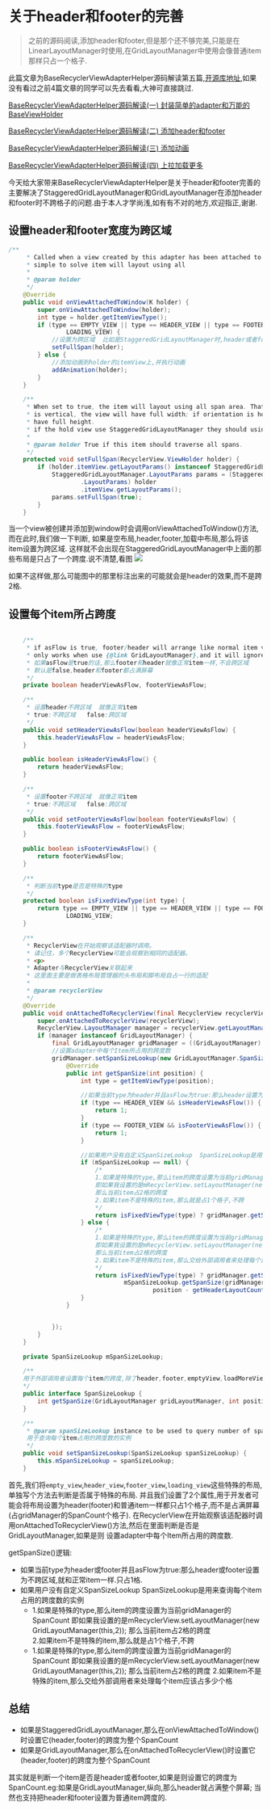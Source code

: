 # 关于header和footer的完善

> 之前的源码阅读,添加header和footer,但是那个还不够完美,只能是在LinearLayoutManager时使用,在GridLayoutManager中使用会像普通item那样只占一个格子.

此篇文章为BaseRecyclerViewAdapterHelper源码解读第五篇,[开源库地址](https://github.com/CymChad/BaseRecyclerViewAdapterHelper),如果没有看过之前4篇文章的同学可以先去看看,大神可直接跳过.

[BaseRecyclerViewAdapterHelper源码解读(一) 封装简单的adapter和万能的BaseViewHolder](http://blog.csdn.net/xfhy_/article/details/78274652)

[BaseRecyclerViewAdapterHelper源码解读(二) 添加header和footer](http://blog.csdn.net/xfhy_/article/details/78274867)

[BaseRecyclerViewAdapterHelper源码解读(三) 添加动画](http://blog.csdn.net/xfhy_/article/details/78285701)

[BaseRecyclerViewAdapterHelper源码解读(四) 上拉加载更多](http://blog.csdn.net/xfhy_/article/details/78305538)

今天给大家带来BaseRecyclerViewAdapterHelper是关于header和footer完善的主要解决了StaggeredGridLayoutManager和GridLayoutManager在添加header和footer时不跨格子的问题.由于本人才学尚浅,如有有不对的地方,欢迎指正,谢谢.

## 设置header和footer宽度为跨区域

```java
/**
     * Called when a view created by this adapter has been attached to a window.
     * simple to solve item will layout using all
     *
     * @param holder
     */
    @Override
    public void onViewAttachedToWindow(K holder) {
        super.onViewAttachedToWindow(holder);
        int type = holder.getItemViewType();
        if (type == EMPTY_VIEW || type == HEADER_VIEW || type == FOOTER_VIEW || type ==
                LOADING_VIEW) {
            //设置为跨区域  比如是StaggeredGridLayoutManager时,header或者footer等应该如何展示
            setFullSpan(holder);
        } else {
            //添加动画到holder的itemView上,并执行动画
            addAnimation(holder);
        }
    }

    /**
     * When set to true, the item will layout using all span area. That means, if orientation
     * is vertical, the view will have full width; if orientation is horizontal, the view will
     * have full height.
     * if the hold view use StaggeredGridLayoutManager they should using all span area
     *
     * @param holder True if this item should traverse all spans.
     */
    protected void setFullSpan(RecyclerView.ViewHolder holder) {
        if (holder.itemView.getLayoutParams() instanceof StaggeredGridLayoutManager.LayoutParams) {
            StaggeredGridLayoutManager.LayoutParams params = (StaggeredGridLayoutManager
                    .LayoutParams) holder
                    .itemView.getLayoutParams();
            params.setFullSpan(true);
        }
    }
```
当一个view被创建并添加到window时会调用onViewAttachedToWindow()方法,而在此时,我们做一下判断,
如果是空布局,header,footer,加载中布局,那么将该item设置为跨区域.
这样就不会出现在StaggeredGridLayoutManager中上面的那些布局是只占了一个跨度.说不清楚,看图
![](http://olg7c0d2n.bkt.clouddn.com/17-10-23/79484860.jpg)

如果不这样做,那么可能图中的那里标注出来的可能就会是header的效果,而不是跨2格.

## 设置每个item所占跨度
```java

    /**
     * if asFlow is true, footer/header will arrange like normal item view.
     * only works when use {@link GridLayoutManager},and it will ignore span size.
     * 如果asFlow是true的话,那么footer和header就像正常item一样,不会跨区域
     * 默认是false,header和footer都占满屏幕
     */
    private boolean headerViewAsFlow, footerViewAsFlow;

    /**
     * 设置header不跨区域  就像正常item
     * true:不跨区域   false:跨区域
     */
    public void setHeaderViewAsFlow(boolean headerViewAsFlow) {
        this.headerViewAsFlow = headerViewAsFlow;
    }

    public boolean isHeaderViewAsFlow() {
        return headerViewAsFlow;
    }

    /**
     * 设置footer不跨区域  就像正常item
     * true:不跨区域   false:跨区域
     */
    public void setFooterViewAsFlow(boolean footerViewAsFlow) {
        this.footerViewAsFlow = footerViewAsFlow;
    }

    public boolean isFooterViewAsFlow() {
        return footerViewAsFlow;
    }

    /**
     * 判断当前type是否是特殊的type
     */
    protected boolean isFixedViewType(int type) {
        return type == EMPTY_VIEW || type == HEADER_VIEW || type == FOOTER_VIEW || type ==
                LOADING_VIEW;
    }

    /**
     * RecyclerView在开始观察该适配器时调用。
     * 请记住，多个RecyclerView可能会观察到相同的适配器。
     * <p>
     * Adapter与RecyclerView关联起来
     * 这里面主要是做表格布局管理器的头布局和脚布局自占一行的适配
     *
     * @param recyclerView
     */
    @Override
    public void onAttachedToRecyclerView(final RecyclerView recyclerView) {
        super.onAttachedToRecyclerView(recyclerView);
        RecyclerView.LayoutManager manager = recyclerView.getLayoutManager();
        if (manager instanceof GridLayoutManager) {
            final GridLayoutManager gridManager = ((GridLayoutManager) manager);
            //设置adapter中每个Item所占用的跨度数
            gridManager.setSpanSizeLookup(new GridLayoutManager.SpanSizeLookup() {
                @Override
                public int getSpanSize(int position) {
                    int type = getItemViewType(position);

                    //如果当前type为header并且asFlow为true:那么header设置为不跨区域,就和正常item一样.只占1格
                    if (type == HEADER_VIEW && isHeaderViewAsFlow()) {
                        return 1;
                    }
                    if (type == FOOTER_VIEW && isFooterViewAsFlow()) {
                        return 1;
                    }

                    //如果用户没有自定义SpanSizeLookup  SpanSizeLookup是用来查询每个item占用的跨度数的实例
                    if (mSpanSizeLookup == null) {
                        /*
                        1.如果是特殊的type,那么item的跨度设置为当前gridManager的SpanCount
                        即如果我设置的是mRecyclerView.setLayoutManager(new GridLayoutManager(this,2));
                        那么当前item占2格的跨度
                        2.如果item不是特殊的item,那么就是占1个格子,不跨
                        */
                        return isFixedViewType(type) ? gridManager.getSpanCount() : 1;
                    } else {
                        /*
                        1.如果是特殊的type,那么item的跨度设置为当前gridManager的SpanCount
                        即如果我设置的是mRecyclerView.setLayoutManager(new GridLayoutManager(this,2));
                        那么当前item占2格的跨度
                        2.如果item不是特殊的item,那么交给外部调用者来处理每个item应该占多少个格
                        */
                        return isFixedViewType(type) ? gridManager.getSpanCount() :
                                mSpanSizeLookup.getSpanSize(gridManager,
                                        position - getHeaderLayoutCount());
                    }
                }


            });
        }
    }

    private SpanSizeLookup mSpanSizeLookup;

    /**
    用于外部调用者设置每个item的跨度,除了header,footer,emptyView,loadMoreView
    */
    public interface SpanSizeLookup {
        int getSpanSize(GridLayoutManager gridLayoutManager, int position);
    }

    /**
     * @param spanSizeLookup instance to be used to query number of spans occupied by each item
     用于查询每个item占用的跨度数的实例   
     */
    public void setSpanSizeLookup(SpanSizeLookup spanSizeLookup) {
        this.mSpanSizeLookup = spanSizeLookup;
    }

```

首先,我们将`empty_view`,`header_view`,`footer_view`,`loading_view`这些特殊的布局,单独写个方法去判断是否属于特殊的布局.
并且我们设置了2个属性,用于开发者可能会将布局设置为header(footer)和普通item一样都只占1个格子,而不是占满屏幕(占gridManager的SpanCount个格子).
在RecyclerView在开始观察该适配器时调用onAttachedToRecyclerView()方法,然后在里面判断是否是GridLayoutManager,如果是则
设置adapter中每个Item所占用的跨度数.

getSpanSize()逻辑:
- 如果当前type为header或footer并且asFlow为true:那么header或footer设置为不跨区域,就和正常item一样.只占1格.
- 如果用户没有自定义SpanSizeLookup  SpanSizeLookup是用来查询每个item占用的跨度数的实例
    - 1.如果是特殊的type,那么item的跨度设置为当前gridManager的SpanCount
                        即如果我设置的是mRecyclerView.setLayoutManager(new GridLayoutManager(this,2));
                        那么当前item占2格的跨度  
                        2.如果item不是特殊的item,那么就是占1个格子,不跨
    -  1.如果是特殊的type,那么item的跨度设置为当前gridManager的SpanCount
                        即如果我设置的是mRecyclerView.setLayoutManager(new GridLayoutManager(this,2));
                        那么当前item占2格的跨度
                        2.如果item不是特殊的item,那么交给外部调用者来处理每个item应该占多少个格

## 总结

- 如果是StaggeredGridLayoutManager,那么在onViewAttachedToWindow()时设置它(header,footer)的跨度为整个SpanCount
- 如果是GridLayoutManager,那么在onAttachedToRecyclerView()时设置它(header,footer)的跨度为整个SpanCount

其实就是判断一个item是否是header或者footer,如果是则设置它的跨度为SpanCount.eg:如果是GridLayoutManager,纵向,那么header就占满整个屏幕;
当然也支持把header和footer设置为普通item跨度的.
